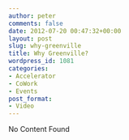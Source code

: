 ```yaml
---
author: peter
comments: false
date: 2012-07-20 00:47:32+00:00
layout: post
slug: why-greenville
title: Why Greenville?
wordpress_id: 1081
categories:
- Accelerator
- CoWork
- Events
post_format:
- Video
---
```


No Content Found
